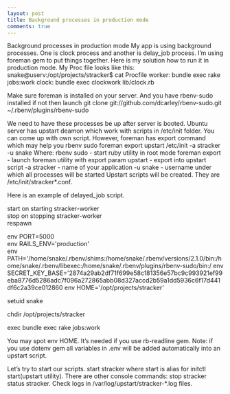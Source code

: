 ```yaml
---
layout: post
title: Background processes in production mode
comments: true
---
```

Background processes in production mode
My app is using background processes. One is clock process and another is delay_job process. I’m using foreman gem to put things together. Here is my solution how to run it in production mode.
My Proc file looks like this:
snake@userv:/opt/projects/stracker$ cat Procfile 
worker:	bundle exec rake jobs:work
clock:		bundle exec clockwork lib/clock.rb

Make sure foreman is installed on your server. And you have rbenv-sudo installed if not then launch 
git clone git://github.com/dcarley/rbenv-sudo.git ~/.rbenv/plugins/rbenv-sudo

We need to have these processes be up after server is booted. Ubuntu server has upstart deamon which work with scripts in /etc/init folder. You can come up with own script. However, foreman has export command which may help you
rbenv sudo foreman export upstart /etc/init -a stracker -u snake
Where: 
rbenv sudo  - start ruby utility in root mode
foreman export - launch foreman utility with export param
upstart - export into upstart script
-a stracker - name of your application
-u snake - username under which all processes will  be started
Upstart scripts will be created. They are /etc/init/stracker*.conf.


Here is an example of delayed_job script. 

start on starting stracker-worker                                                                                                              
stop on stopping stracker-worker                                                                                                               
respawn                                                                                                                                        
                                                                                                                                               
env PORT=5000                                                                                                                                  
env RAILS_ENV='production'                                                                                                                     
env PATH='/home/snake/.rbenv/shims:/home/snake/.rbenv/versions/2.1.0/bin:/home/snake/.rbenv/libexec:/home/snake/.rbenv/plugins/rbenv-sudo/bin:/
env SECRET_KEY_BASE='2874a29ab2df71f699e58c181356e57bc9c993921ef99eba8776d5286adc7f096a272865abb08d327accd2b59a1dd5936c6f17d441df6c2a39ce012860
env HOME='/opt/projects/stracker'                                                                                                              
                                                                                                                                               
setuid snake                                                                                                                                   
                                                                                                                                               
chdir /opt/projects/stracker                                                                                                                   
                                                                                                                                               
exec bundle exec rake jobs:work 

You may spot env HOME. It’s needed if you use rb-readline gem.
Note: if you use dotenv gem all variables in .env will be added automatically into an upstart script. 

Let’s try to start our scripts. 
	start stracker
where start is alias for initctl start(upstart utility). There are other console commands:
 stop stracker
 status stracker. 
Check logs in /var/log/upstart/stracker-*.log files.








